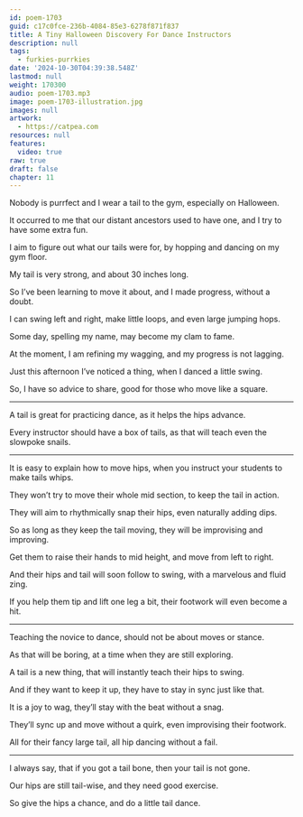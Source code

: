 ```yaml
---
id: poem-1703
guid: c17c0fce-236b-4084-85e3-6278f871f837
title: A Tiny Halloween Discovery For Dance Instructors
description: null
tags:
  - furkies-purrkies
date: '2024-10-30T04:39:38.548Z'
lastmod: null
weight: 170300
audio: poem-1703.mp3
image: poem-1703-illustration.jpg
images: null
artwork:
  - https://catpea.com
resources: null
features:
  video: true
raw: true
draft: false
chapter: 11
---
```


Nobody is purrfect and I wear a tail to the gym,
especially on Halloween.

It occurred to me that our distant ancestors used to have one,
and I try to have some extra fun.

I aim to figure out what our tails were for,
by hopping and dancing on my gym floor.

My tail is very strong,
and about 30 inches long.

So I’ve been learning to move it about,
and I made progress, without a doubt.

I can swing left and right, make little loops,
and even large jumping hops.

Some day, spelling my name,
may become my clam to fame.

At the moment, I am refining my wagging,
and my progress is not lagging.

Just this afternoon I’ve noticed a thing,
when I danced a little swing.

So, I have so advice to share,
good for those who move like a square.

---

A tail is great for practicing dance,
as it helps the hips advance.

Every instructor should have a box of tails,
as that will teach even the slowpoke snails.

---

It is easy to explain how to move hips,
when you instruct your students to make tails whips.

They won’t try to move their whole mid section,
to keep the tail in action.

They will aim to rhythmically snap their hips,
even naturally adding dips.

So as long as they keep the tail moving,
they will be improvising and improving.

Get them to raise their hands to mid height,
and move from left to right.

And their hips and tail will soon follow to swing,
with a marvelous and fluid zing.

If you help them tip and lift one leg a bit,
their footwork will even become a hit.

---

Teaching the novice to dance,
should not be about moves or stance.

As that will be boring,
at a time when they are still exploring.

A tail is a new thing,
that will instantly teach their hips to swing.

And if they want to keep it up,
they have to stay in sync just like that.

It is a joy to wag,
they’ll stay with the beat without a snag.

They’ll sync up and move without a quirk,
even improvising their footwork.

All for their fancy large tail,
all hip dancing without a fail.

---

I always say, that if you got a tail bone,
then your tail is not gone.

Our hips are still tail-wise,
and they need good exercise.

So give the hips a chance,
and do a little tail dance.
